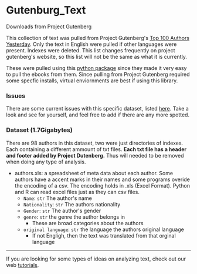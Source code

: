# Gutenburg_Text
Downloads from Project Gutenberg

This collection of text was pulled from Project Gutenberg's [Top 100 Authors Yesterday](https://www.gutenberg.org/browse/scores/top#authors-last1). Only the text in English were pulled if other languages were present. Indexes were deleted. This list changes frequently on project gutenberg's website, so this list will not be the same as what it is currently. 

These were pulled using this [python package](https://github.com/c-w/Gutenberg) since they made it very easy to pull the ebooks from them. Since pulling from Project Gutenberg required some specfic installs, virtual enviornments are best if using this library. 


### Issues
There are some current issues with this specific dataset, listed [here](https://github.com/DigiUGA/Gutenberg_Text/issues/1). Take a look and see for yourself, and feel free to add if there are any more spotted. 

### Dataset (1.7Gigabytes)

There are 98 authors in this dataset, two were just directories of indexes. Each containing a different ammount of txt files. **Each txt file has a header and footer added by Project Dutenberg.** Thus will needed to be removed when doing any type of analysis. 
  * authors.xls: a spreadsheet of meta data about each author. Some authors have a accent marks in their names and some programs overide the encoding of a csv. The encoding holds in .xls (Excel Format). Python and R can read excel files just as they can csv files. 
    * `Name`: `str` The author's name
    * `Nationality`: `str` The authors nationality
    * `Gender`: `str` The author's gender
    * `genre`: `str` the genre the author belongs in
      * These are broad categories about the authors
    * `original language`: `str` the language the authors original language
      * If not Engligh, then the text was translated from that orginal language

*******
If you are looking for some types of ideas on analyzing text, check out our web [tutorials](https://digi.uga.edu/text-analysis/). 

